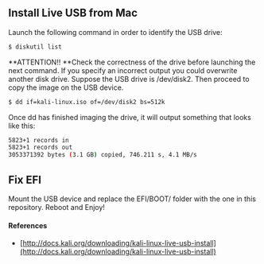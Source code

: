 ## Install Live USB from Mac ##

 Launch the following command in order to identify the USB drive:
 ```sh
$ diskutil list
```
 
**ATTENTION!! **Check the correctness of the drive before launching the next command. If you specify an incorrect output you could overwrite another disk drive. 
Suppose the USB drive is /dev/disk2. Then proceed to copy the image on the USB device.
 ```sh
$ dd if=kali-linux.iso of=/dev/disk2 bs=512k
```
 Once dd has finished imaging the drive, it will output something that looks like this:
 ```sh
 5823+1 records in
5823+1 records out
3053371392 bytes (3.1 GB) copied, 746.211 s, 4.1 MB/s
```




## Fix EFI ##

Mount the USB device and replace the EFI/BOOT/ folder with the one in this repository.
Reboot and Enjoy!

#### References
- [http://docs.kali.org/downloading/kali-linux-live-usb-install](http://docs.kali.org/downloading/kali-linux-live-usb-install)

 
